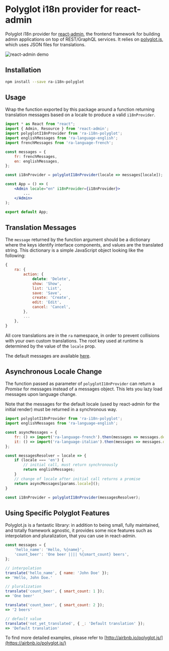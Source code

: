 # Polyglot i18n provider for react-admin

Polyglot i18n provider for [react-admin](https://github.com/marmelab/react-admin), the frontend framework for building admin applications on top of REST/GraphQL services. It relies on [polyglot.js](https://airbnb.io/polyglot.js/), which uses JSON files for translations.

![react-admin demo](http://static.marmelab.com/react-admin.gif)

## Installation

```sh
npm install --save ra-i18n-polyglot
```

## Usage

Wrap the function exported by this package around a function returning translation messages based on a locale to produce a valid `i18nProvider`.

```jsx
import * as React from "react";
import { Admin, Resource } from 'react-admin';
import polyglotI18nProvider from 'ra-i18n-polyglot';
import englishMessages from 'ra-language-english';
import frenchMessages from 'ra-language-french';

const messages = {
    fr: frenchMessages,
    en: englishMessages,
};

const i18nProvider = polyglotI18nProvider(locale => messages[locale]);

const App = () => (
    <Admin locale="en" i18nProvider={i18nProvider}>
        ...
    </Admin>
);

export default App;
```

## Translation Messages

The `message` returned by the function argument should be a dictionary where the keys identify interface components, and values are the translated string. This dictionary is a simple JavaScript object looking like the following:

```js
{
    ra: {
        action: {
            delete: 'Delete',
            show: 'Show',
            list: 'List',
            save: 'Save',
            create: 'Create',
            edit: 'Edit',
            cancel: 'Cancel',
        },
        ...
    },
}
```

All core translations are in the `ra` namespace, in order to prevent collisions with your own custom translations. The root key used at runtime is determined by the value of the `locale` prop.

The default messages are available [here](https://github.com/marmelab/react-admin/blob/master/packages/ra-language-english/src/index.ts).

## Asynchronous Locale Change

The function passed as parameter of `polyglotI18nProvider` can return a *Promise* for messages instead of a messages object. This lets you lazy load messages upon language change.

Note that the messages for the default locale (used by react-admin for the initial render) must be returned in a synchronous way. 

```jsx
import polyglotI18nProvider from 'ra-i18n-polyglot';
import englishMessages from 'ra-language-english';

const asyncMessages = {
    fr: () => import('ra-language-french').then(messages => messages.default),
    it: () => import('ra-language-italian').then(messages => messages.default),
};

const messagesResolver = locale => {
    if (locale === 'en') {
        // initial call, must return synchronously
        return englishMessages;
    }
    // change of locale after initial call returns a promise
    return asyncMessages[params.locale]();
}

const i18nProvider = polyglotI18nProvider(messagesResolver);
```

## Using Specific Polyglot Features

Polyglot.js is a fantastic library: in addition to being small, fully maintained, and totally framework agnostic, it provides some nice features such as interpolation and pluralization, that you can use in react-admin.

```js
const messages = {
    'hello_name': 'Hello, %{name}',
    'count_beer': 'One beer |||| %{smart_count} beers',
};

// interpolation
translate('hello_name', { name: 'John Doe' });
=> 'Hello, John Doe.'

// pluralization
translate('count_beer', { smart_count: 1 });
=> 'One beer'

translate('count_beer', { smart_count: 2 });
=> '2 beers'

// default value
translate('not_yet_translated', { _: 'Default translation' });
=> 'Default translation'
```

To find more detailed examples, please refer to [http://airbnb.io/polyglot.js/](https://airbnb.io/polyglot.js/)
